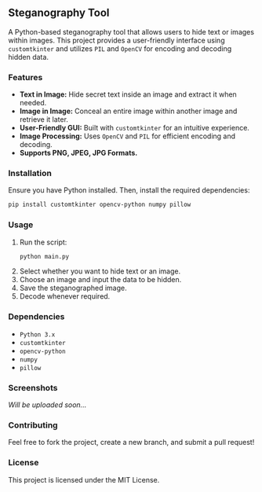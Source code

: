 ## Steganography Tool 

A Python-based steganography tool that allows users to hide text or images within images. This project provides a user-friendly interface using `customtkinter` and utilizes `PIL` and `OpenCV` for encoding and decoding hidden data.

### Features 
- **Text in Image:** Hide secret text inside an image and extract it when needed.
- **Image in Image:** Conceal an entire image within another image and retrieve it later.
- **User-Friendly GUI:** Built with `customtkinter` for an intuitive experience.
- **Image Processing:** Uses `OpenCV` and `PIL` for efficient encoding and decoding.
- **Supports PNG, JPEG, JPG Formats.**

### Installation 
Ensure you have Python installed. Then, install the required dependencies:
```sh
pip install customtkinter opencv-python numpy pillow
```

### Usage 
1. Run the script:
   ```sh
   python main.py
   ```
2. Select whether you want to hide text or an image.
3. Choose an image and input the data to be hidden.
4. Save the steganographed image.
5. Decode whenever required.

### Dependencies 
- `Python 3.x`
- `customtkinter`
- `opencv-python`
- `numpy`
- `pillow`

### Screenshots 
*Will be uploaded soon...*

### Contributing 
Feel free to fork the project, create a new branch, and submit a pull request!

### License 
This project is licensed under the MIT License.

